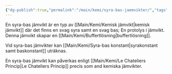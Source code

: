 ```yaml
---
{"dg-publish":true,"permalink":"/main/kemi/syra-bas-jaemvikter/","tags":["kemi"]}
---
```



En syra-bas jämvikt är en typ av [[Main/Kemi/Kemisk jämvikt\|kemisk jämvikt]] där det finns en svag syra samt en svag bas; En protolys i jämvikt. Denna jämvikt skapar en [[Main/Kemi/Buffertlösning\|buffertlösning]].

Vid syra-bas jämvikter kan [[Main/Kemi/Syra-bas konstant\|syrakonstant samt baskonstant]] uträknas.

En syra-bas jämvikt kan påverkas enligt [[Main/Kemi/Le Chateliers Princip\|Le Chateliers Princip]] precis som and kemiska jämvikter.
